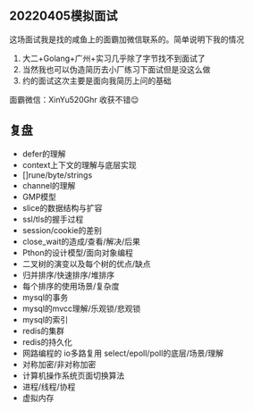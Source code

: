##  20220405模拟面试

这场面试我是找的咸鱼上的面霸加微信联系的。简单说明下我的情况

1. 大二+Golang+广州+实习几乎除了字节找不到面试了
2. 当然我也可以伪造简历去小厂练习下面试但是没这么做
3. 约的面试这次主要是面向我简历上问的基础

面霸微信：XinYu520Ghr 收获不错😌

##  复盘

- defer的理解
- context上下文的理解与底层实现
- []rune/byte/strings
- channel的理解
- GMP模型
- slice的数据结构与扩容
- ssl/tls的握手过程
- session/cookie的差别
- close_wait的造成/查看/解决/后果
- Pthon的设计模型/面向对象编程
- 二叉树的演变以及每个树的优点/缺点
- 归并排序/快速排序/堆排序
- 每个排序的使用场景/复杂度
- mysql的事务
- mysql的mvcc理解/乐观锁/悲观锁
- mysql的索引
- redis的集群
- redis的持久化
- 网路编程的 io多路复用 select/epoll/poll的底层/场景/理解
- 对称加密/非对称加密
- 计算机操作系统页面切换算法
- 进程/线程/协程
- 虚拟内存